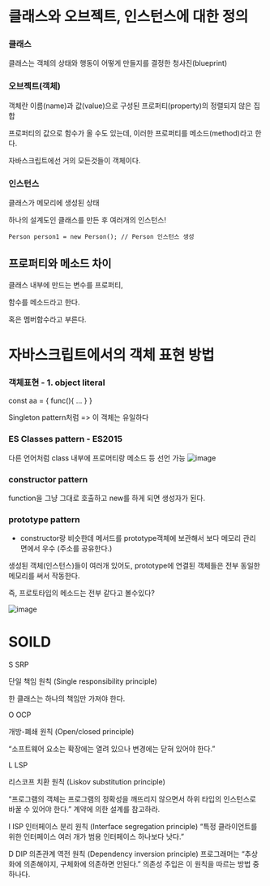 # 클래스와 오브젝트, 인스턴스에 대한 정의

### 클래스

클래스는 객체의 상태와 행동이 어떻게 만들지를 결정한 청사진(blueprint)

### 오브젝트(객체) 

객체란 이름(name)과 값(value)으로 구성된 프로퍼티(property)의 정렬되지 않은 집합

프로퍼티의 값으로 함수가 올 수도 있는데, 이러한 프로퍼티를 메소드(method)라고 한다.

자바스크립트에선 거의 모든것들이 객체이다.

### 인스턴스

클래스가 메모리에 생성된 상태

하나의 설계도인 클래스를 만든 후 여러개의 인스턴스!


	Person person1 = new Person(); // Person 인스턴스 생성
		
  

## 프로퍼티와 메소드 차이

클래스 내부에 만드는 변수를 프로퍼티,

함수를 메소드라고 한다.

혹은 멤버함수라고 부른다.


# 자바스크립트에서의 객체 표현 방법 

### 객체표현 - 1. object literal
const aa = {
  func(){
  ...
  }
}

Singleton pattern처럼 => 이 객체는 유일하다

###  ES Classes pattern - ES2015

다른 언어처럼 class 내부에 프로머티랑 메소드 등 선언 가능
![image](https://user-images.githubusercontent.com/40421183/127208493-cecdebd6-e538-4118-8f15-1f39bc4cd406.png)

###  constructor pattern

function을 그냥 그대로 호출하고 new를 하게 되면 생성자가 된다.

### prototype pattern

* constructor랑 비슷한데 메서드를 prototype객체에 보관해서 보다 메모리 관리 면에서 우수 (주소를 공유한다.)

생성된 객체(인스턴스)들이 여러개 있어도, prototype에 연결된 객체들은 전부 동일한 메모리를 써서 작동한다.

즉, 프로토타입의 메소드는 전부 같다고 볼수있다?

![image](https://user-images.githubusercontent.com/40421183/127210237-f8370a0c-554a-46b4-bd52-bc0579b419c6.png)

# SOILD

S	SRP	

단일 책임 원칙 (Single responsibility principle)

한 클래스는 하나의 책임만 가져야 한다.

O	OCP	

개방-폐쇄 원칙 (Open/closed principle)

“소프트웨어 요소는 확장에는 열려 있으나 변경에는 닫혀 있어야 한다.”

L	LSP	


리스코프 치환 원칙 (Liskov substitution principle)

“프로그램의 객체는 프로그램의 정확성을 깨뜨리지 않으면서 하위 타입의 인스턴스로 바꿀 수 있어야 한다.” 계약에 의한 설계를 참고하라.

I	ISP	
인터페이스 분리 원칙 (Interface segregation principle)
“특정 클라이언트를 위한 인터페이스 여러 개가 범용 인터페이스 하나보다 낫다.”

D	DIP	
의존관계 역전 원칙 (Dependency inversion principle)
프로그래머는 “추상화에 의존해야지, 구체화에 의존하면 안된다.” 의존성 주입은 이 원칙을 따르는 방법 중 하나다.


